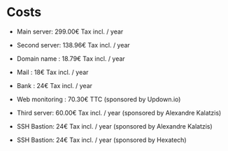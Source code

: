 # Costs

- Main server: 299.00€ Tax incl. / year
- Second server: 138.96€ Tax incl. / year
- Domain name : 18.79€ Tax incl. / year
- Mail : 18€ Tax incl. / year
- Bank : 24€ Tax incl. / year

- Web monitoring : 70.30€ TTC (sponsored by Updown.io)
- Third server: 60.00€ Tax incl. / year (sponsored by Alexandre Kalatzis)
- SSH Bastion: 24€ Tax incl. / year (sponsored by Alexandre Kalatzis)
- SSH Bastion: 24€ Tax incl. / year (sponsored by Hexatech)
